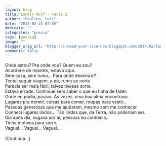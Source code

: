 ```yaml
---
layout: blog
title: Lonely Wolf - Parte 2
author: "Paulino, Luís"
date: "2014-02-25 07:00"
dedicate: ""
categories: "poesia"
tags: [poesia]
image: ""
blogger_orig_url: "http://i-need-your-love-now.blogspot.com/2014/02/lonely-wolf.html"
comments: false
---
```


Onde estou? Pra onde vou? Quem eu sou?\
Acordei e de repente, estava aqui.\
Sem casa, sem rumo... Para onde deveria ir?\
Tentei seguir viagem, a pé, rumo ao norte\
Parecia ser mais fácil, talvez tivesse sorte.\
Estava errado. Continuei sem saber o que eu tinha de fazer.\
Onde eu podia, parava. Às vezes, uma boa alma encontrava.\
Lugares pra dormir, coisas para comer, roupas para vestir...\
Pessoas generosas que me ajudaram, mesmo sem me conhecer.\
Conheci lugares lindos... Tão lindos que, da Terra, não poderiam ser.\
Dia após dia, vagava por aí, pessoas eu conhecia...\
Tinha motivos para sorrir.\
Vaguei... Vaguei... Vaguei...\
\
(Continua...)
